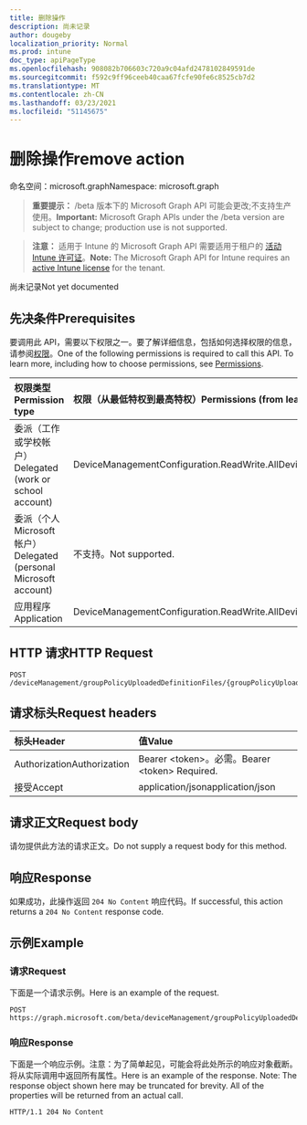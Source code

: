 ```yaml
---
title: 删除操作
description: 尚未记录
author: dougeby
localization_priority: Normal
ms.prod: intune
doc_type: apiPageType
ms.openlocfilehash: 908082b706603c720a9c04afd2478102849591de
ms.sourcegitcommit: f592c9ff96ceeb40caa67fcfe90fe6c8525cb7d2
ms.translationtype: MT
ms.contentlocale: zh-CN
ms.lasthandoff: 03/23/2021
ms.locfileid: "51145675"
---
```

# <a name="remove-action"></a><span data-ttu-id="df391-103">删除操作</span><span class="sxs-lookup"><span data-stu-id="df391-103">remove action</span></span>

<span data-ttu-id="df391-104">命名空间：microsoft.graph</span><span class="sxs-lookup"><span data-stu-id="df391-104">Namespace: microsoft.graph</span></span>

> <span data-ttu-id="df391-105">**重要提示：** /beta 版本下的 Microsoft Graph API 可能会更改;不支持生产使用。</span><span class="sxs-lookup"><span data-stu-id="df391-105">**Important:** Microsoft Graph APIs under the /beta version are subject to change; production use is not supported.</span></span>

> <span data-ttu-id="df391-106">**注意：** 适用于 Intune 的 Microsoft Graph API 需要适用于租户的 [活动 Intune 许可证](https://go.microsoft.com/fwlink/?linkid=839381)。</span><span class="sxs-lookup"><span data-stu-id="df391-106">**Note:** The Microsoft Graph API for Intune requires an [active Intune license](https://go.microsoft.com/fwlink/?linkid=839381) for the tenant.</span></span>

<span data-ttu-id="df391-107">尚未记录</span><span class="sxs-lookup"><span data-stu-id="df391-107">Not yet documented</span></span>

## <a name="prerequisites"></a><span data-ttu-id="df391-108">先决条件</span><span class="sxs-lookup"><span data-stu-id="df391-108">Prerequisites</span></span>
<span data-ttu-id="df391-p101">要调用此 API，需要以下权限之一。要了解详细信息，包括如何选择权限的信息，请参阅[权限](/graph/permissions-reference)。</span><span class="sxs-lookup"><span data-stu-id="df391-p101">One of the following permissions is required to call this API. To learn more, including how to choose permissions, see [Permissions](/graph/permissions-reference).</span></span>

|<span data-ttu-id="df391-111">权限类型</span><span class="sxs-lookup"><span data-stu-id="df391-111">Permission type</span></span>|<span data-ttu-id="df391-112">权限（从最低特权到最高特权）</span><span class="sxs-lookup"><span data-stu-id="df391-112">Permissions (from least to most privileged)</span></span>|
|:---|:---|
|<span data-ttu-id="df391-113">委派（工作或学校帐户）</span><span class="sxs-lookup"><span data-stu-id="df391-113">Delegated (work or school account)</span></span>|<span data-ttu-id="df391-114">DeviceManagementConfiguration.ReadWrite.All</span><span class="sxs-lookup"><span data-stu-id="df391-114">DeviceManagementConfiguration.ReadWrite.All</span></span>|
|<span data-ttu-id="df391-115">委派（个人 Microsoft 帐户）</span><span class="sxs-lookup"><span data-stu-id="df391-115">Delegated (personal Microsoft account)</span></span>|<span data-ttu-id="df391-116">不支持。</span><span class="sxs-lookup"><span data-stu-id="df391-116">Not supported.</span></span>|
|<span data-ttu-id="df391-117">应用程序</span><span class="sxs-lookup"><span data-stu-id="df391-117">Application</span></span>|<span data-ttu-id="df391-118">DeviceManagementConfiguration.ReadWrite.All</span><span class="sxs-lookup"><span data-stu-id="df391-118">DeviceManagementConfiguration.ReadWrite.All</span></span>|

## <a name="http-request"></a><span data-ttu-id="df391-119">HTTP 请求</span><span class="sxs-lookup"><span data-stu-id="df391-119">HTTP Request</span></span>
<!-- {
  "blockType": "ignored"
}
-->
``` http
POST /deviceManagement/groupPolicyUploadedDefinitionFiles/{groupPolicyUploadedDefinitionFileId}/remove
```

## <a name="request-headers"></a><span data-ttu-id="df391-120">请求标头</span><span class="sxs-lookup"><span data-stu-id="df391-120">Request headers</span></span>
|<span data-ttu-id="df391-121">标头</span><span class="sxs-lookup"><span data-stu-id="df391-121">Header</span></span>|<span data-ttu-id="df391-122">值</span><span class="sxs-lookup"><span data-stu-id="df391-122">Value</span></span>|
|:---|:---|
|<span data-ttu-id="df391-123">Authorization</span><span class="sxs-lookup"><span data-stu-id="df391-123">Authorization</span></span>|<span data-ttu-id="df391-124">Bearer &lt;token&gt;。必需。</span><span class="sxs-lookup"><span data-stu-id="df391-124">Bearer &lt;token&gt; Required.</span></span>|
|<span data-ttu-id="df391-125">接受</span><span class="sxs-lookup"><span data-stu-id="df391-125">Accept</span></span>|<span data-ttu-id="df391-126">application/json</span><span class="sxs-lookup"><span data-stu-id="df391-126">application/json</span></span>|

## <a name="request-body"></a><span data-ttu-id="df391-127">请求正文</span><span class="sxs-lookup"><span data-stu-id="df391-127">Request body</span></span>
<span data-ttu-id="df391-128">请勿提供此方法的请求正文。</span><span class="sxs-lookup"><span data-stu-id="df391-128">Do not supply a request body for this method.</span></span>

## <a name="response"></a><span data-ttu-id="df391-129">响应</span><span class="sxs-lookup"><span data-stu-id="df391-129">Response</span></span>
<span data-ttu-id="df391-130">如果成功，此操作返回 `204 No Content` 响应代码。</span><span class="sxs-lookup"><span data-stu-id="df391-130">If successful, this action returns a `204 No Content` response code.</span></span>

## <a name="example"></a><span data-ttu-id="df391-131">示例</span><span class="sxs-lookup"><span data-stu-id="df391-131">Example</span></span>

### <a name="request"></a><span data-ttu-id="df391-132">请求</span><span class="sxs-lookup"><span data-stu-id="df391-132">Request</span></span>
<span data-ttu-id="df391-133">下面是一个请求示例。</span><span class="sxs-lookup"><span data-stu-id="df391-133">Here is an example of the request.</span></span>
``` http
POST https://graph.microsoft.com/beta/deviceManagement/groupPolicyUploadedDefinitionFiles/{groupPolicyUploadedDefinitionFileId}/remove
```

### <a name="response"></a><span data-ttu-id="df391-134">响应</span><span class="sxs-lookup"><span data-stu-id="df391-134">Response</span></span>
<span data-ttu-id="df391-p102">下面是一个响应示例。注意：为了简单起见，可能会将此处所示的响应对象截断。将从实际调用中返回所有属性。</span><span class="sxs-lookup"><span data-stu-id="df391-p102">Here is an example of the response. Note: The response object shown here may be truncated for brevity. All of the properties will be returned from an actual call.</span></span>
``` http
HTTP/1.1 204 No Content
```




